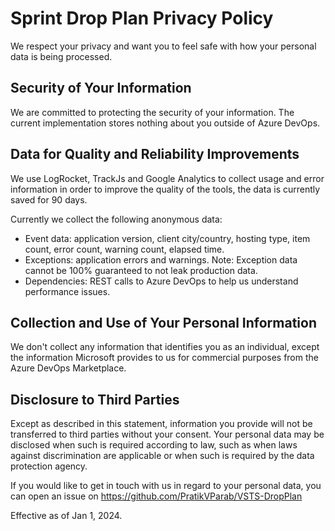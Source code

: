 # Sprint Drop Plan Privacy Policy #
We respect your privacy and want you to feel safe with how your personal data is being processed. 

## Security of Your Information ##
We are committed to protecting the security of your information. The current implementation stores nothing about you outside of Azure DevOps. 

## Data for Quality and Reliability Improvements ##
We use LogRocket, TrackJs and Google Analytics to collect usage and error information in order to improve the quality of the tools, the data is currently saved for 90 days.

Currently we collect the following anonymous data:

* Event data: application version, client city/country, hosting type, item count, error count, warning count, elapsed time.
* Exceptions: application errors and warnings. Note: Exception data cannot be 100% guaranteed to not leak production data.
* Dependencies: REST calls to Azure DevOps to help us understand performance issues.

## Collection and Use of Your Personal Information ##
We don't collect any information that identifies you as an individual, except the information Microsoft provides to us for commercial purposes from the Azure DevOps Marketplace. 

## Disclosure to Third Parties ##
Except as described in this statement, information you provide will not be transferred to third parties without your consent. Your personal data may be disclosed when such is required according to law, such as when laws against discrimination are applicable or when such is required by the data protection agency.

If you would like to get in touch with us in regard to your personal data, you can open an issue on https://github.com/PratikVParab/VSTS-DropPlan

Effective as of Jan 1, 2024.